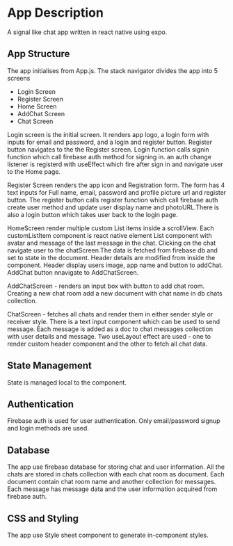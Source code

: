 # App Description

A signal like chat app written in react native using expo.

## App Structure

The app initialises from App.js. The stack navigator divides the app into 5 screens

- Login Screen
- Register Screen
- Home Screen
- AddChat Screen
- Chat Screen

Login screen is the initial screen. It renders app logo, a login form with inputs for email and password, and a login and register button. Register button navigates to the the Register screen. Login function calls signin function which call firebase auth method for signing in. an auth change listener is registerd with useEffect which fire after sign in and navigate user to the Home page.

Register Screen renders the app icon and Registration form. The form has 4 text inputs for Full name, email, password and profile picture url and register button. The register button calls register function which call firebase auth create user method and update user display name and photoURL.There is also a login button which takes user back to the login page.

HomeScreen render multiple custom List items inside a scrollView. Each customListItem component is react native element List component with avatar and message of the last message in the chat. Clicking on the chat navigate user to the chatScreen.The data is fetched from firebase db and set to state in the document. Header details are modified from inside the component. Header display users image, app name and button to addChat. AddChat button nnavigate to AddChatScreen.

AddChatScreen - renders an input box with button to add chat room. Creating a new chat room add a new document with chat name in db chats collection.

ChatScreen - fetches all chats and render them in either sender style or receiver style. There is a text input component which can be used to send message. Each message is added as a doc to chat messages collection with user details and message. Two useLayout effect are used - one to render custom header component and the other to fetch all chat data.

## State Management

State is managed local to the component.

## Authentication

Firebase auth is used for user authentication. Only email/password signup and login methods are used.

## Database

The app use firebase database for storing chat and user information. All the chats are stored in chats collection with each chat room as document. Each document contain chat room name and another collection for messages. Each message has message data and the user information acquired from firebase auth.

## CSS and Styling

The app use Style sheet component to generate in-component styles.
